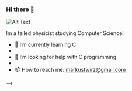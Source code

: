 ### Hi there 👋

![Alt Text](https://media.giphy.com/media/xaHFxr5iG0FD9CvYoz/giphy.gif)

Im a failed physicist studying Computer Science!

- 🌱 I’m currently learning C
-
- 🤔 I’m looking for help with C programming
-
- 📫 How to reach me: markusfwirz@gmail.com

-->
